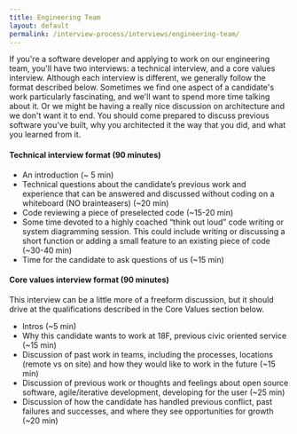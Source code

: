 ```yaml
---
title: Engineering Team
layout: default
permalink: /interview-process/interviews/engineering-team/
---
```


If you're a software developer and applying to work on our engineering team, you'll have two interviews: a technical interview, and a core values interview. Although each interview is different, we generally follow the format described below. Sometimes we find one aspect of a candidate's work particularly fascinating, and we'll want to spend more time talking about it. Or we might be having a really nice discussion on architecture and we don't want it to end. You should come prepared to discuss previous software you've built, why you architected it the way that you did, and what you learned from it.

#### Technical interview format (90 minutes)
- An introduction  (~ 5 min)
- Technical questions about the candidate’s previous work and experience that can be answered and discussed without coding on a whiteboard (NO brainteasers)  (~20 min)
- Code reviewing a piece of  preselected code  (~15-20 min) 
- Some time devoted to a highly coached “think out loud” code writing or system diagramming session. This could include writing or discussing a short function or adding a small feature to an existing piece of code (~30-40 min)
- Time for the candidate to ask questions of us (~15 min)

#### Core values interview format (90 minutes)

This interview can be a little more of a freeform discussion, but it should drive at the qualifications described in the Core Values section below. 

 - Intros (~5 min)
 - Why this candidate wants to work at 18F, previous civic oriented service (~15 min)
 - Discussion of past work in teams, including the processes, locations (remote vs on site) and how they would like to work in the future (~15 min)
 - Discussion of previous work or thoughts and feelings about open source software, agile/iterative development, developing for the user (~25 min)
 - Discussion of how the candidate has handled previous conflict, past failures and successes, and where they see opportunities for growth (~20 min)